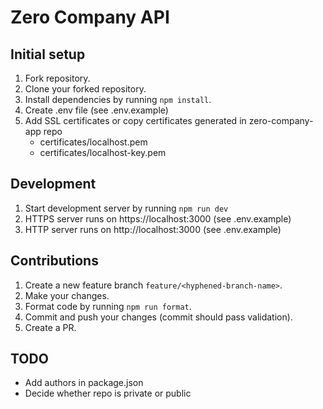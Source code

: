 # Zero Company API

## Initial setup

1. Fork repository.
2. Clone your forked repository.
3. Install dependencies by running `npm install`.
4. Create .env file (see .env.example)
5. Add SSL certificates or copy certificates generated in zero-company-app repo
   - certificates/localhost.pem
   - certificates/localhost-key.pem

## Development

1. Start development server by running `npm run dev`
2. HTTPS server runs on https://localhost:3000 (see .env.example)
3. HTTP server runs on http://localhost:3000 (see .env.example)

## Contributions

1. Create a new feature branch `feature/<hyphened-branch-name>`.
2. Make your changes.
3. Format code by running `npm run format`.
4. Commit and push your changes (commit should pass validation).
5. Create a PR.

## TODO

- Add authors in package.json
- Decide whether repo is private or public
